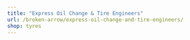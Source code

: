 ```yaml
---
title: "Express Oil Change & Tire Engineers"
url: /broken-arrow/express-oil-change-and-tire-engineers/
shop: tyres
---
```

